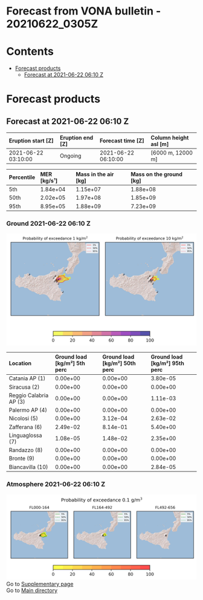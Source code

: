 
Forecast from VONA bulletin - 20210622_0305Z
============================================

Contents
========

* [Forecast products](#forecast-products)
	* [Forecast at 2021-06-22 06:10 Z](#forecast-at-2021-06-22-0610-z)

# Forecast products

## Forecast at 2021-06-22 06:10 Z
  

|Eruption start [Z]|Eruption end [Z]|Forecast time [Z]|Column height asl [m]|
| :--- | :--- | :--- | :--- |
|2021-06-22 03:10:00|Ongoing|2021-06-22 06:10:00|[6000 m, 12000 m]|
  
  

|Percentile|MER [kg/s¹]|Mass in the air [kg]|Mass on the ground [kg]|
| :--- | :--- | :--- | :--- |
|5th|1.84e+04|1.15e+07|1.88e+08|
|50th|2.02e+05|1.97e+08|1.85e+09|
|95th|8.95e+05|1.88e+09|7.23e+09|
  

### Ground 2021-06-22 06:10 Z
  
![](./figures/probability_grd_2021_06_22_0610_scenario_1.png)  
  
  
  
  
  
  
  
  
  

|Location|Ground load [kg/m²] 5th perc|Ground load [kg/m²] 50th perc|Ground load [kg/m²] 95th perc|
| :--- | :--- | :--- | :--- |
|Catania AP (1)|0.00e+00|0.00e+00|3.80e-05|
|Siracusa (2)|0.00e+00|0.00e+00|0.00e+00|
|Reggio Calabria AP (3)|0.00e+00|0.00e+00|1.11e-03|
|Palermo AP (4)|0.00e+00|0.00e+00|0.00e+00|
|Nicolosi (5)|0.00e+00|3.12e-04|2.63e-02|
|Zafferana (6)|2.49e-02|8.14e-01|5.40e+00|
|Linguaglossa (7)|1.08e-05|1.48e-02|2.35e+00|
|Randazzo (8)|0.00e+00|0.00e+00|0.00e+00|
|Bronte (9)|0.00e+00|0.00e+00|0.00e+00|
|Biancavilla (10)|0.00e+00|0.00e+00|2.84e-05|
  

### Atmosphere 2021-06-22 06:10 Z
  
![](./figures/probability_air_2021_06_22_0610_scenario_1_conclev_1.png)  
Go to [Supplementary page](Supplementary_page.md)  
Go to [Main directory](https://github.com/federicapardini/Real_time_ash_forecast)